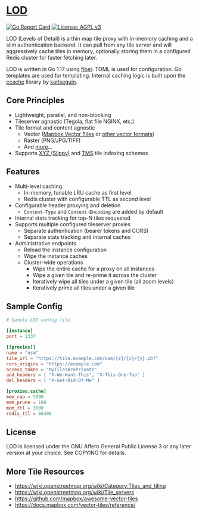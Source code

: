 # [LOD](https://tile.fund/lod)
[![Go Report Card](https://goreportcard.com/badge/github.com/tile-fund/lod)](https://goreportcard.com/report/github.com/tile-fund/lod)
[![License: AGPL v3](https://img.shields.io/badge/License-AGPL%20v3-blue.svg)](https://raw.githubusercontent.com/tile-fund/lod/master/LICENSE)

LOD (Levels of Detail) is a thin map tile proxy with in-memory caching and a 
slim authentication backend. It can pull from any tile server and will 
aggressively cache tiles in memory, optionally storing them in a configured
Redis cluster for faster fetching later.

LOD is written in Go 1.17 using [fiber](https://github.com/gofiber/fiber). TOML
is used for configuration. Go templates are used for templating. Internal 
caching logic is built upon the [ccache](https://github.com/karlseguin/ccache)
library by [karlseguin](https://github.com/karlseguin).

## Core Principles

- Lightweight, parallel, and non-blocking
- Tileserver agnostic (Tegola, flat file NGINX, etc.)
- Tile format and content agnostic
  - Vector ([Mapbox Vector Tiles](https://github.com/mapbox/vector-tile-spec) 
    or [other vector formats](https://wiki.openstreetmap.org/wiki/Vector_tiles))
  - Raster (PNG/JPG/TIFF)
  - And [more](https://wiki.openstreetmap.org/wiki/Tiles)...
- Supports [XYZ (Slippy)](https://wiki.openstreetmap.org/wiki/Slippy_map_tilenames)
  and [TMS](https://wiki.openstreetmap.org/wiki/TMS) tile indexing schemes

## Features

- Multi-level caching
    - In-memory, tunable LRU cache as first level
    - Redis cluster with configurable TTL as second level
- Configurable header proxying and deletion
  - `Content-Type` and `Content-Encoding` are added by default
- Internal stats tracking for top-N tiles requested
- Supports multiple configured tileserver proxies
  - Separate authentication (bearer tokens and CORS)
  - Separate stats tracking and internal caches
- Administrative endpoints
  - Reload the instance configuration
  - Wipe the instance caches
  - Cluster-wide operations
    - Wipe the entire cache for a proxy on all instances
    - Wipe a given tile and re-prime it across the cluster
    - Iteratively wipe all tiles under a given tile (all zoom levels)
    - Iteratively prime all tiles under a given tile

## Sample Config
```toml
# Sample LOD config file

[instance]
port = 1337

[[proxies]]
name = "osm"
tile_url = "https://tile.example.com/osm/{z}/{x}/{y}.pbf"
cors_origins = "https://example.com"
access_token = "MyTilesArePrivate"
add_headers = [ "X-We-Want-This", "X-This-One-Too" ]
del_headers = [ "X-Get-Rid-Of-Me" ]

[proxies.cache]
mem_cap = 5000
mem_prune = 100
mem_ttl = 3600
redis_ttl = 86400
```

## License

LOD is licensed under the GNU Affero General Public License 3 or any later
version at your choice. See COPYING for details.

## More Tile Resources
- https://wiki.openstreetmap.org/wiki/Category:Tiles_and_tiling
- https://wiki.openstreetmap.org/wiki/Tile_servers
- https://github.com/mapbox/awesome-vector-tiles
- https://docs.mapbox.com/vector-tiles/reference/
